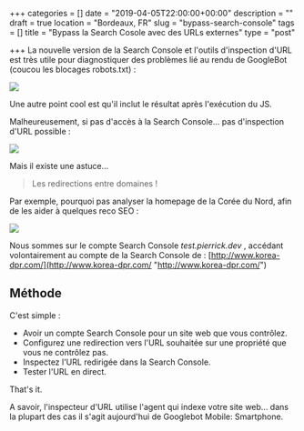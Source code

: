 +++
categories = []
date = "2019-04-05T22:00:00+00:00"
description = ""
draft = true
location = "Bordeaux, FR"
slug = "bypass-search-console"
tags = []
title = "Bypass la Search Cosole avec des URLs externes"
type = "post"

+++
La nouvelle version de la Search Console et l'outils d'inspection d'URL est très utile pour diagnostiquer des problèmes lié au rendu de GoogleBot (coucou les blocages robots.txt) :

![](/uploads/inspectionURL.PNG)

Une autre point cool est qu'il inclut le résultat après l'exécution du JS.

Malheureusement, si pas d'accès à la Search Console... pas d'inspection d'URL possible :

![](/uploads/nope.PNG)

Mais il existe une astuce...

> Les redirections entre domaines !

Par exemple, pourquoi pas analyser la homepage de la Corée du Nord, afin de les aider à quelques reco SEO : 

![](/uploads/north-korea.PNG)

Nous sommes sur le compte Search Console _test.pierrick.dev_ , accédant volontairement au compte de la Search Console de : [http://www.korea-dpr.com/](http://www.korea-dpr.com/ "http://www.korea-dpr.com/")

## Méthode

C'est simple :

* Avoir un compte Search Console pour un site web que vous contrôlez.
* Configurez une redirection vers l'URL souhaitée sur une propriété que vous ne contrôlez pas.
* Inspectez l'URL redirigée dans la Search Console.
* Tester l'URL en direct.

That's it.

A savoir, l'inspecteur d'URL utilise l'agent qui indexe votre site web... dans la plupart des cas il s'agit aujourd'hui de Googlebot Mobile: Smartphone.